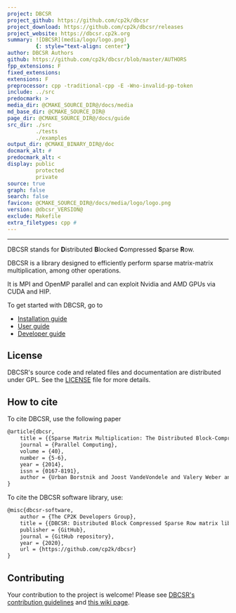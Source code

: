 ```yaml
---
project: DBCSR
project_github: https://github.com/cp2k/dbcsr
project_download: https://github.com/cp2k/dbcsr/releases
project_website: https://dbcsr.cp2k.org
summary: ![DBCSR](media/logo/logo.png)
         {: style="text-align: center"}
author: DBCSR Authors
github: https://github.com/cp2k/dbcsr/blob/master/AUTHORS
fpp_extensions: F
fixed_extensions:
extensions: F
preprocessor: cpp -traditional-cpp -E -Wno-invalid-pp-token
include: ../src
predocmark: >
media_dir: @CMAKE_SOURCE_DIR@/docs/media
md_base_dir: @CMAKE_SOURCE_DIR@
page_dir: @CMAKE_SOURCE_DIR@/docs/guide
src_dir: ./src
         ./tests
         ./examples
output_dir: @CMAKE_BINARY_DIR@/doc
docmark_alt: #
predocmark_alt: <
display: public
         protected
         private
source: true
graph: false
search: false
favicon: @CMAKE_SOURCE_DIR@/docs/media/logo/logo.png
version: @dbcsr_VERSION@
exclude: Makefile
extra_filetypes: cpp #
---
```


--------------------

DBCSR stands for **D**istributed **B**locked **C**ompressed **S**parse **R**ow.

DBCSR is a library designed to efficiently perform sparse matrix-matrix multiplication, among other operations.

It is MPI and OpenMP parallel and can exploit Nvidia and AMD GPUs via CUDA and HIP.

To get started with DBCSR, go to

- [Installation guide](page/2-user-guide/1-installation/index.html)
- [User guide](page/2-user-guide/index.html)
- [Developer guide](page/3-developer-guide/index.html)

License
-------

DBCSR's source code and related files and documentation are distributed under GPL. See the [LICENSE](https://github.com/cp2k/dbcsr/blob/develop/LICENSE) file for more details.

How to cite
-----------------

To cite DBCSR, use the following paper

```latex
@article{dbcsr,
	title = {{Sparse Matrix Multiplication: The Distributed Block-Compressed Sparse Row Library}},
	journal = {Parallel Computing},
	volume = {40},
	number = {5-6},
	year = {2014},
	issn = {0167-8191},
	author = {Urban Borstnik and Joost VandeVondele and Valery Weber and Juerg Hutter}
}
```

To cite the DBCSR software library, use:

```latex
@misc{dbcsr-software,
	author = {The CP2K Developers Group},
	title = {{DBCSR: Distributed Block Compressed Sparse Row matrix library}},
	publisher = {GitHub},
	journal = {GitHub repository},
	year = {2020},
	url = {https://github.com/cp2k/dbcsr}
}
```

Contributing
-----------------

Your contribution to the project is welcome! Please see [DBCSR's contribution guidelines](https://github.com/cp2k/dbcsr/blob/develop/CONTRIBUTING.md) and [this wiki page](https://github.com/cp2k/dbcsr/wiki/Development).
